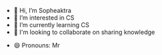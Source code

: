 - 👋 Hi, I’m Sopheaktra
- 👀 I’m interested in CS
- 🌱 I’m currently learning CS
- 💞️ I'm looking to collaborate on sharing knowledge
<!--- - 📫 How to reach me ... --->
- 😄 Pronouns: Mr
<!--- - ⚡ Fun fact: ... --->

<!---
sopheaktra-set/sopheaktra-set is a ✨ special ✨ repository because its `README.md` (this file) appears on your GitHub profile.
You can click the Preview link to take a look at your changes.
--->
